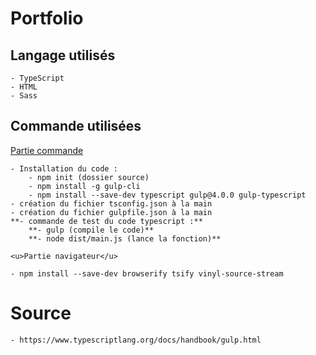 # Portfolio

## Langage utilisés
    - TypeScript
    - HTML
    - Sass

## Commande utilisées
   <u>Partie commande</u>

    - Installation du code :
        - npm init (dossier source)
        - npm install -g gulp-cli
        - npm install --save-dev typescript gulp@4.0.0 gulp-typescript
    - création du fichier tsconfig.json à la main
    - création du fichier gulpfile.json à la main
    **- commande de test du code typescript :**
        **- gulp (compile le code)**
        **- node dist/main.js (lance la fonction)**

    <u>Partie navigateur</u>

    - npm install --save-dev browserify tsify vinyl-source-stream

# Source
    - https://www.typescriptlang.org/docs/handbook/gulp.html
